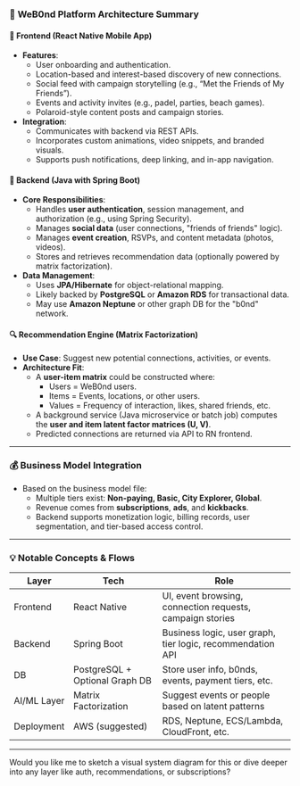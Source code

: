 ### 🧱 **WeB0nd Platform Architecture Summary**

#### 📱 **Frontend (React Native Mobile App)**

- **Features**:
  - User onboarding and authentication.
  - Location-based and interest-based discovery of new connections.
  - Social feed with campaign storytelling (e.g., “Met the Friends of My Friends”).
  - Events and activity invites (e.g., padel, parties, beach games).
  - Polaroid-style content posts and campaign stories.
- **Integration**:
  - Communicates with backend via REST APIs.
  - Incorporates custom animations, video snippets, and branded visuals.
  - Supports push notifications, deep linking, and in-app navigation.

#### 🧠 **Backend (Java with Spring Boot)**
- **Core Responsibilities**:
  - Handles **user authentication**, session management, and authorization (e.g., using Spring Security).
  - Manages **social data** (user connections, "friends of friends" logic).
  - Manages **event creation**, RSVPs, and content metadata (photos, videos).
  - Stores and retrieves recommendation data (optionally powered by matrix factorization).
- **Data Management**:
  - Uses **JPA/Hibernate** for object-relational mapping.
  - Likely backed by **PostgreSQL** or **Amazon RDS** for transactional data.
  - May use **Amazon Neptune** or other graph DB for the "b0nd" network.

#### 🔍 **Recommendation Engine (Matrix Factorization)**
- **Use Case**: Suggest new potential connections, activities, or events.
- **Architecture Fit**:
  - A **user-item matrix** could be constructed where:
    - Users = WeB0nd users.
    - Items = Events, locations, or other users.
    - Values = Frequency of interaction, likes, shared friends, etc.
  - A background service (Java microservice or batch job) computes the **user and item latent factor matrices (U, V)**.
  - Predicted connections are returned via API to RN frontend.

---

### 💰 **Business Model Integration**
- Based on the business model file:
  - Multiple tiers exist: **Non-paying, Basic, City Explorer, Global**.
  - Revenue comes from **subscriptions**, **ads**, and **kickbacks**.
  - Backend supports monetization logic, billing records, user segmentation, and tier-based access control.

---

### 💡 Notable Concepts & Flows

| Layer         | Tech         | Role                                                                 |
|---------------|--------------|----------------------------------------------------------------------|
| Frontend      | React Native | UI, event browsing, connection requests, campaign stories           |
| Backend       | Spring Boot  | Business logic, user graph, tier logic, recommendation API          |
| DB            | PostgreSQL + Optional Graph DB | Store user info, b0nds, events, payment tiers, etc. |
| AI/ML Layer   | Matrix Factorization | Suggest events or people based on latent patterns         |
| Deployment    | AWS (suggested) | RDS, Neptune, ECS/Lambda, CloudFront, etc.                          |

---

Would you like me to sketch a visual system diagram for this or dive deeper into any layer like auth, recommendations, or subscriptions?